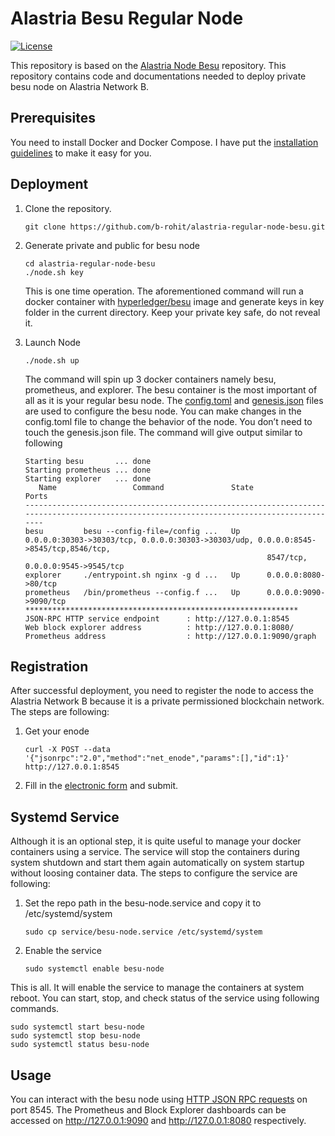 # Alastria Besu Regular Node

[![License](https://img.shields.io/badge/License-Apache%202.0-blue.svg)](LICENSE)

This repository is based on the [Alastria Node Besu](https://github.com/alastria/alastria-node-besu) repository. This repository contains code and documentations needed to deploy private besu node on Alastria Network B.

## Prerequisites

You need to install Docker and Docker Compose. I have put the [installation guidelines](requirements.md) to make it easy for you.

## Deployment

1. Clone the repository.
   ```
   git clone https://github.com/b-rohit/alastria-regular-node-besu.git
   ```
2. Generate private and public for besu node

   ```
   cd alastria-regular-node-besu
   ./node.sh key
   ```

   This is one time operation. The aforementioned command will run a docker container with [hyperledger/besu](https://hub.docker.com/r/hyperledger/besu) image and generate keys in key folder in the current directory. Keep your private key safe, do not reveal it.

3. Launch Node
   ```
   ./node.sh up
   ```
   The command will spin up 3 docker containers namely besu, prometheus, and explorer. The besu container is the most important of all as it is your regular besu node. The [config.toml](config/besu/config.toml) and [genesis.json](config/besu/genesis.json) files are used to configure the besu node. You can make changes in the config.toml file to change the behavior of the node. You don’t need to touch the genesis.json file. The command will give output similar to following
   ```
   Starting besu       ... done
   Starting prometheus ... done
   Starting explorer   ... done
      Name                 Command               State                                                          Ports
   ------------------------------------------------------------------------------------------------------------------------------------------
   besu         besu --config-file=/config ...   Up      0.0.0.0:30303->30303/tcp, 0.0.0.0:30303->30303/udp, 0.0.0.0:8545->8545/tcp,8546/tcp,
                                                         8547/tcp, 0.0.0.0:9545->9545/tcp
   explorer     ./entrypoint.sh nginx -g d ...   Up      0.0.0.0:8080->80/tcp
   prometheus   /bin/prometheus --config.f ...   Up      0.0.0.0:9090->9090/tcp
   *************************************************************
   JSON-RPC HTTP service endpoint      : http://127.0.0.1:8545
   Web block explorer address          : http://127.0.0.1:8080/
   Prometheus address                  : http://127.0.0.1:9090/graph
   ```

## Registration

After successful deployment, you need to register the node to access the Alastria Network B because it is a private permissioned blockchain network. The steps are following:

1. Get your enode
   ```
   curl -X POST --data '{"jsonrpc":"2.0","method":"net_enode","params":[],"id":1}' http://127.0.0.1:8545
   ```
2. Fill in the [electronic form](https://portal.r2docuo.com/alastria/forms/noderequest) and submit.

## Systemd Service

Although it is an optional step, it is quite useful to manage your docker containers using a service. The service will stop the containers during system shutdown and start them again automatically on system startup without loosing container data. The steps to configure the service are following:

1. Set the repo path in the besu-node.service and copy it to /etc/systemd/system
   ```
   sudo cp service/besu-node.service /etc/systemd/system
   ```
2. Enable the service

   ```
   sudo systemctl enable besu-node
   ```

This is all. It will enable the service to manage the containers at system reboot. You can start, stop, and check status of the service using following commands.

```
sudo systemctl start besu-node
sudo systemctl stop besu-node
sudo systemctl status besu-node
```

## Usage

You can interact with the besu node using [HTTP JSON RPC requests](https://besu.hyperledger.org/en/stable/Reference/API-Methods/) on port 8545. The Prometheus and Block Explorer dashboards can be accessed on http://127.0.0.1:9090 and http://127.0.0.1:8080 respectively.
